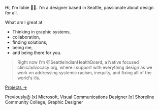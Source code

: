 Hi, I'm Ibbie 👋🏾. I'm a designer based in Seattle, passionate about design for all.

What am I great at

+ Thinking in graphic systems,
+ collaboration,
+ finding solutions,
+ being me,
+ and being there for you.

> Right now I'm @SeattleIndianHealthBoard, a Native focused clinic/advocacy org, where I support with everything design as we work on addressing systemic racism, inequity, and fixing all of the world's ills.

[Projects →](https://www.behance.net/ibbieosman)

Previously@
[x] Microsoft, Visual Communications Designer
[x] Shoreline Community College, Graphic Designer
